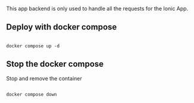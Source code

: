 This app backend is only used to handle all the requests for the Ionic App.

## Deploy with docker compose

~~~

docker compose up -d

~~~

## Stop the docker compose

Stop and remove the container

~~~

docker compose down

~~~
